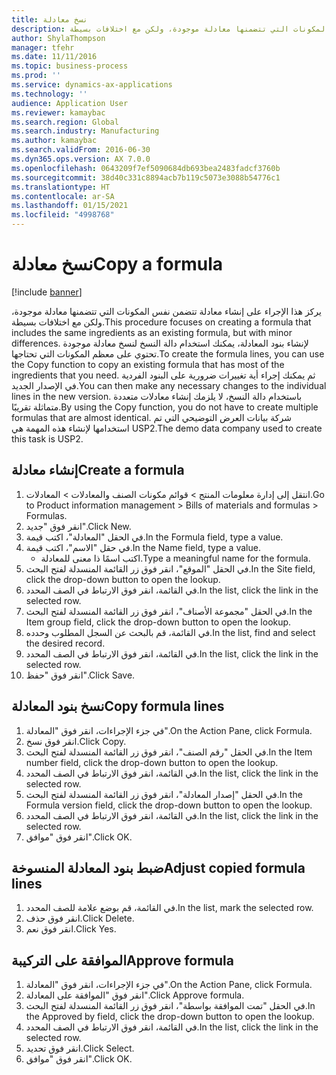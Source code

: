 ```yaml
---
title: ‏‫نسخ معادلة‬
description: يركز هذا الإجراء على إنشاء معادلة تتضمن نفس المكونات التي تتضمنها معادلة موجودة، ولكن مع اختلافات بسيطة.
author: ShylaThompson
manager: tfehr
ms.date: 11/11/2016
ms.topic: business-process
ms.prod: ''
ms.service: dynamics-ax-applications
ms.technology: ''
audience: Application User
ms.reviewer: kamaybac
ms.search.region: Global
ms.search.industry: Manufacturing
ms.author: kamaybac
ms.search.validFrom: 2016-06-30
ms.dyn365.ops.version: AX 7.0.0
ms.openlocfilehash: 0643209f7ef5090684db693bea2483fadcf3760b
ms.sourcegitcommit: 38d40c331c8894acb7b119c5073e3088b54776c1
ms.translationtype: HT
ms.contentlocale: ar-SA
ms.lasthandoff: 01/15/2021
ms.locfileid: "4998768"
---
```

# <a name="copy-a-formula"></a><span data-ttu-id="d5c78-103">‏‫نسخ معادلة‬</span><span class="sxs-lookup"><span data-stu-id="d5c78-103">Copy a formula</span></span>

[!include [banner](../../includes/banner.md)]

<span data-ttu-id="d5c78-104">يركز هذا الإجراء على إنشاء معادلة تتضمن نفس المكونات التي تتضمنها معادلة موجودة، ولكن مع اختلافات بسيطة.</span><span class="sxs-lookup"><span data-stu-id="d5c78-104">This procedure focuses on creating a formula that includes the same ingredients as an existing formula, but with minor differences.</span></span> <span data-ttu-id="d5c78-105">لإنشاء بنود المعادلة، يمكنك استخدام دالة النسخ لنسخ معادلة موجودة تحتوي على معظم المكونات التي تحتاجها.</span><span class="sxs-lookup"><span data-stu-id="d5c78-105">To create the formula lines, you can use the Copy function to copy an existing formula that has most of the ingredients that you need.</span></span> <span data-ttu-id="d5c78-106">ثم يمكنك إجراء أية تغييرات ضرورية على البنود الفردية في الإصدار الجديد.</span><span class="sxs-lookup"><span data-stu-id="d5c78-106">You can then make any necessary changes to the individual lines in the new version.</span></span> <span data-ttu-id="d5c78-107">باستخدام دالة النسخ، لا يلزمك إنشاء معادلات متعددة متماثلة تقريبًا.</span><span class="sxs-lookup"><span data-stu-id="d5c78-107">By using the Copy function, you do not have to create multiple formulas that are almost identical.</span></span> <span data-ttu-id="d5c78-108">شركة بيانات العرض التوضيحي التي تم استخدامها لإنشاء هذه المهمة هي USP2.‬</span><span class="sxs-lookup"><span data-stu-id="d5c78-108">The demo data company used to create this task is USP2.</span></span>


## <a name="create-a-formula"></a><span data-ttu-id="d5c78-109">إنشاء معادلة</span><span class="sxs-lookup"><span data-stu-id="d5c78-109">Create a formula</span></span>
1. <span data-ttu-id="d5c78-110">انتقل إلى إدارة معلومات المنتج > قوائم مكونات الصنف والمعادلات‬ > المعادلات.</span><span class="sxs-lookup"><span data-stu-id="d5c78-110">Go to Product information management > Bills of materials and formulas > Formulas.</span></span>
2. <span data-ttu-id="d5c78-111">انقر فوق "جديد".</span><span class="sxs-lookup"><span data-stu-id="d5c78-111">Click New.</span></span>
3. <span data-ttu-id="d5c78-112">في الحقل "المعادلة"، اكتب قيمة.</span><span class="sxs-lookup"><span data-stu-id="d5c78-112">In the Formula field, type a value.</span></span>
4. <span data-ttu-id="d5c78-113">في حقل "الاسم"، اكتب قيمة.</span><span class="sxs-lookup"><span data-stu-id="d5c78-113">In the Name field, type a value.</span></span>
    * <span data-ttu-id="d5c78-114">اكتب اسمًا ذا معنى للمعادلة.</span><span class="sxs-lookup"><span data-stu-id="d5c78-114">Type a meaningful name for the formula.</span></span>  
5. <span data-ttu-id="d5c78-115">في الحقل "الموقع"، انقر فوق زر القائمة المنسدلة لفتح البحث.</span><span class="sxs-lookup"><span data-stu-id="d5c78-115">In the Site field, click the drop-down button to open the lookup.</span></span>
6. <span data-ttu-id="d5c78-116">في القائمة، انقر فوق الارتباط في الصف المحدد.</span><span class="sxs-lookup"><span data-stu-id="d5c78-116">In the list, click the link in the selected row.</span></span>
7. <span data-ttu-id="d5c78-117">في الحقل "مجموعة الأصناف‬‬‬"، انقر فوق زر القائمة المنسدلة لفتح البحث.</span><span class="sxs-lookup"><span data-stu-id="d5c78-117">In the Item group field, click the drop-down button to open the lookup.</span></span>
8. <span data-ttu-id="d5c78-118">في القائمة، قم بالبحث عن السجل المطلوب وحدده.</span><span class="sxs-lookup"><span data-stu-id="d5c78-118">In the list, find and select the desired record.</span></span>
9. <span data-ttu-id="d5c78-119">في القائمة، انقر فوق الارتباط في الصف المحدد.</span><span class="sxs-lookup"><span data-stu-id="d5c78-119">In the list, click the link in the selected row.</span></span>
10. <span data-ttu-id="d5c78-120">انقر فوق "حفظ".</span><span class="sxs-lookup"><span data-stu-id="d5c78-120">Click Save.</span></span>

## <a name="copy-formula-lines"></a><span data-ttu-id="d5c78-121">نسخ بنود المعادلة</span><span class="sxs-lookup"><span data-stu-id="d5c78-121">Copy formula lines</span></span>
1. <span data-ttu-id="d5c78-122">في جزء الإجراءات، انقر فوق "المعادلة".</span><span class="sxs-lookup"><span data-stu-id="d5c78-122">On the Action Pane, click Formula.</span></span>
2. <span data-ttu-id="d5c78-123">انقر فوق نسخ.</span><span class="sxs-lookup"><span data-stu-id="d5c78-123">Click Copy.</span></span>
3. <span data-ttu-id="d5c78-124">في الحقل "رقم الصنف"، انقر فوق زر القائمة المنسدلة لفتح البحث.</span><span class="sxs-lookup"><span data-stu-id="d5c78-124">In the Item number field, click the drop-down button to open the lookup.</span></span>
4. <span data-ttu-id="d5c78-125">في القائمة، انقر فوق الارتباط في الصف المحدد.</span><span class="sxs-lookup"><span data-stu-id="d5c78-125">In the list, click the link in the selected row.</span></span>
5. <span data-ttu-id="d5c78-126">في الحقل "إصدار المعادلة"، انقر فوق زر القائمة المنسدلة لفتح البحث.</span><span class="sxs-lookup"><span data-stu-id="d5c78-126">In the Formula version field, click the drop-down button to open the lookup.</span></span>
6. <span data-ttu-id="d5c78-127">في القائمة، انقر فوق الارتباط في الصف المحدد.</span><span class="sxs-lookup"><span data-stu-id="d5c78-127">In the list, click the link in the selected row.</span></span>
7. <span data-ttu-id="d5c78-128">انقر فوق "موافق".</span><span class="sxs-lookup"><span data-stu-id="d5c78-128">Click OK.</span></span>

## <a name="adjust-copied-formula-lines"></a><span data-ttu-id="d5c78-129">ضبط بنود المعادلة المنسوخة</span><span class="sxs-lookup"><span data-stu-id="d5c78-129">Adjust copied formula lines</span></span>
1. <span data-ttu-id="d5c78-130">في القائمة، قم بوضع علامة للصف المحدد.</span><span class="sxs-lookup"><span data-stu-id="d5c78-130">In the list, mark the selected row.</span></span>
2. <span data-ttu-id="d5c78-131">انقر فوق حذف.</span><span class="sxs-lookup"><span data-stu-id="d5c78-131">Click Delete.</span></span>
3. <span data-ttu-id="d5c78-132">انقر فوق نعم.</span><span class="sxs-lookup"><span data-stu-id="d5c78-132">Click Yes.</span></span>

## <a name="approve-formula"></a><span data-ttu-id="d5c78-133">الموافقة على التركيبة</span><span class="sxs-lookup"><span data-stu-id="d5c78-133">Approve formula</span></span>
1. <span data-ttu-id="d5c78-134">في جزء الإجراءات، انقر فوق "المعادلة".</span><span class="sxs-lookup"><span data-stu-id="d5c78-134">On the Action Pane, click Formula.</span></span>
2. <span data-ttu-id="d5c78-135">انقر فوق "الموافقة على المعادلة".</span><span class="sxs-lookup"><span data-stu-id="d5c78-135">Click Approve formula.</span></span>
3. <span data-ttu-id="d5c78-136">في الحقل "تمت الموافقة بواسطة‬"، انقر فوق زر القائمة المنسدلة لفتح البحث.</span><span class="sxs-lookup"><span data-stu-id="d5c78-136">In the Approved by field, click the drop-down button to open the lookup.</span></span>
4. <span data-ttu-id="d5c78-137">في القائمة، انقر فوق الارتباط في الصف المحدد.</span><span class="sxs-lookup"><span data-stu-id="d5c78-137">In the list, click the link in the selected row.</span></span>
5. <span data-ttu-id="d5c78-138">انقر فوق تحديد.</span><span class="sxs-lookup"><span data-stu-id="d5c78-138">Click Select.</span></span>
6. <span data-ttu-id="d5c78-139">انقر فوق "موافق".</span><span class="sxs-lookup"><span data-stu-id="d5c78-139">Click OK.</span></span>

